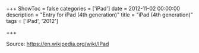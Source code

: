 +++
ShowToc = false
categories = ['iPad']
date = 2012-11-02 00:00:00
description = "Entry for iPad (4th generation)"
title = "iPad (4th generation)"
tags = ['iPad', '2012']

+++

Source: https://en.wikipedia.org/wiki/IPad

